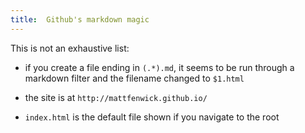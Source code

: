 ```yaml
---
title:  Github's markdown magic
---
```


This is not an exhaustive list:

 - if you create a file ending in `(.*).md`, it seems to be run
   through a markdown filter and the filename changed to `$1.html`

 - the site is at `http://mattfenwick.github.io/`

 - `index.html` is the default file shown if you navigate to the root